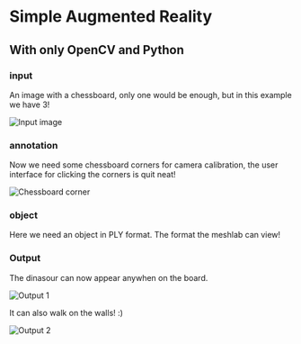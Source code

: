 # Simple Augmented Reality
## With only OpenCV and Python

### input

An image with a chessboard, only one would be enough, but in this example we have 3!

![Input image]()

### annotation

Now we need some chessboard corners for camera calibration, the user interface for clicking the corners is quit neat!

![Chessboard corner]()

### object

Here we need an object in PLY format. The format the meshlab can view!

### Output

The dinasour can now appear anywhen on the board.

![Output 1]()

It can also walk on the walls! :)

![Output 2]()